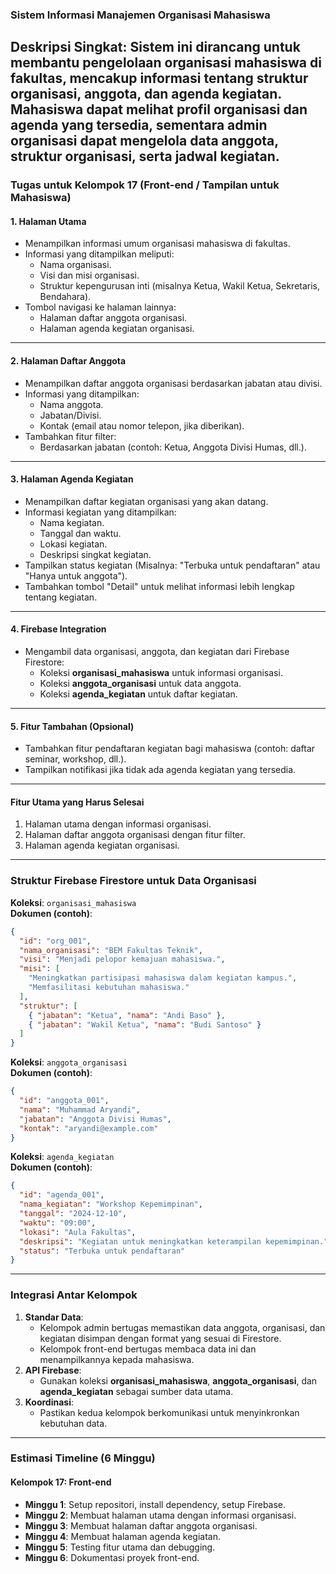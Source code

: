 ### **Sistem Informasi Manajemen Organisasi Mahasiswa**
**Deskripsi Singkat**: Sistem ini dirancang untuk membantu pengelolaan organisasi mahasiswa di fakultas, mencakup informasi tentang struktur organisasi, anggota, dan agenda kegiatan. Mahasiswa dapat melihat profil organisasi dan agenda yang tersedia, sementara admin organisasi dapat mengelola data anggota, struktur organisasi, serta jadwal kegiatan.
---
### **Tugas untuk Kelompok 17 (Front-end / Tampilan untuk Mahasiswa)**
#### **1. Halaman Utama**
- Menampilkan informasi umum organisasi mahasiswa di fakultas.
- Informasi yang ditampilkan meliputi:
  - Nama organisasi.
  - Visi dan misi organisasi.
  - Struktur kepengurusan inti (misalnya Ketua, Wakil Ketua, Sekretaris, Bendahara).
- Tombol navigasi ke halaman lainnya:
  - Halaman daftar anggota organisasi.
  - Halaman agenda kegiatan organisasi.
---
#### **2. Halaman Daftar Anggota**
- Menampilkan daftar anggota organisasi berdasarkan jabatan atau divisi.
- Informasi yang ditampilkan:
  - Nama anggota.
  - Jabatan/Divisi.
  - Kontak (email atau nomor telepon, jika diberikan).
- Tambahkan fitur filter:
  - Berdasarkan jabatan (contoh: Ketua, Anggota Divisi Humas, dll.).
---
#### **3. Halaman Agenda Kegiatan**
- Menampilkan daftar kegiatan organisasi yang akan datang.
- Informasi kegiatan yang ditampilkan:
  - Nama kegiatan.
  - Tanggal dan waktu.
  - Lokasi kegiatan.
  - Deskripsi singkat kegiatan.
- Tampilkan status kegiatan (Misalnya: "Terbuka untuk pendaftaran" atau "Hanya untuk anggota").
- Tambahkan tombol "Detail" untuk melihat informasi lebih lengkap tentang kegiatan.
---
#### **4. Firebase Integration**
- Mengambil data organisasi, anggota, dan kegiatan dari Firebase Firestore:
  - Koleksi **organisasi_mahasiswa** untuk informasi organisasi.
  - Koleksi **anggota_organisasi** untuk data anggota.
  - Koleksi **agenda_kegiatan** untuk daftar kegiatan.
---
#### **5. Fitur Tambahan (Opsional)**
- Tambahkan fitur pendaftaran kegiatan bagi mahasiswa (contoh: daftar seminar, workshop, dll.).
- Tampilkan notifikasi jika tidak ada agenda kegiatan yang tersedia.
---
#### **Fitur Utama yang Harus Selesai**
1. Halaman utama dengan informasi organisasi.
2. Halaman daftar anggota organisasi dengan fitur filter.
3. Halaman agenda kegiatan organisasi.
---
### **Struktur Firebase Firestore untuk Data Organisasi**
**Koleksi**: `organisasi_mahasiswa`  
**Dokumen (contoh)**:
```json
{
  "id": "org_001",
  "nama_organisasi": "BEM Fakultas Teknik",
  "visi": "Menjadi pelopor kemajuan mahasiswa.",
  "misi": [
    "Meningkatkan partisipasi mahasiswa dalam kegiatan kampus.",
    "Memfasilitasi kebutuhan mahasiswa."
  ],
  "struktur": [
    { "jabatan": "Ketua", "nama": "Andi Baso" },
    { "jabatan": "Wakil Ketua", "nama": "Budi Santoso" }
  ]
}
```
**Koleksi**: `anggota_organisasi`  
**Dokumen (contoh)**:
```json
{
  "id": "anggota_001",
  "nama": "Muhammad Aryandi",
  "jabatan": "Anggota Divisi Humas",
  "kontak": "aryandi@example.com"
}
```
**Koleksi**: `agenda_kegiatan`  
**Dokumen (contoh)**:
```json
{
  "id": "agenda_001",
  "nama_kegiatan": "Workshop Kepemimpinan",
  "tanggal": "2024-12-10",
  "waktu": "09:00",
  "lokasi": "Aula Fakultas",
  "deskripsi": "Kegiatan untuk meningkatkan keterampilan kepemimpinan.",
  "status": "Terbuka untuk pendaftaran"
}
```
---
### **Integrasi Antar Kelompok**
1. **Standar Data**:
   - Kelompok admin bertugas memastikan data anggota, organisasi, dan kegiatan disimpan dengan format yang sesuai di Firestore.
   - Kelompok front-end bertugas membaca data ini dan menampilkannya kepada mahasiswa.
2. **API Firebase**:
   - Gunakan koleksi **organisasi_mahasiswa**, **anggota_organisasi**, dan **agenda_kegiatan** sebagai sumber data utama.
3. **Koordinasi**:
   - Pastikan kedua kelompok berkomunikasi untuk menyinkronkan kebutuhan data.
---
### **Estimasi Timeline (6 Minggu)**
#### **Kelompok 17: Front-end**
- **Minggu 1**: Setup repositori, install dependency, setup Firebase.
- **Minggu 2**: Membuat halaman utama dengan informasi organisasi.
- **Minggu 3**: Membuat halaman daftar anggota organisasi.
- **Minggu 4**: Membuat halaman agenda kegiatan.
- **Minggu 5**: Testing fitur utama dan debugging.
- **Minggu 6**: Dokumentasi proyek front-end.